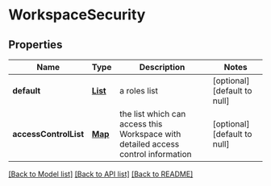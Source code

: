 # WorkspaceSecurity
## Properties

Name | Type | Description | Notes
------------ | ------------- | ------------- | -------------
**default** | [**List**](WorkspaceRole.md) | a roles list | [optional] [default to null]
**accessControlList** | [**Map**](WorkspaceAccessControl.md) | the list which can access this Workspace with detailed access control information | [optional] [default to null]

[[Back to Model list]](../README.md#documentation-for-models) [[Back to API list]](../README.md#documentation-for-api-endpoints) [[Back to README]](../README.md)

